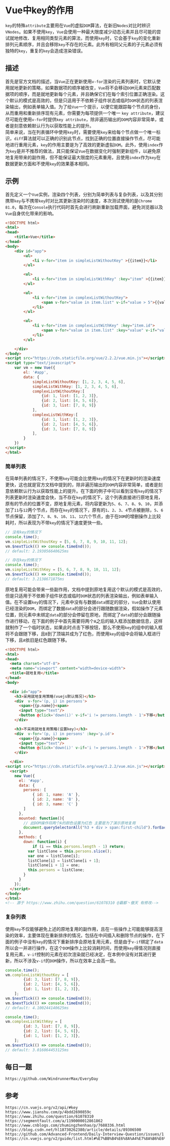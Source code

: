 # Vue中key的作用
`key`的特殊`attribute`主要用在`Vue`的虚拟`DOM`算法，在新旧`Nodes`对比时辨识`VNodes`。如果不使用`key`，`Vue`会使用一种最大限度减少动态元素并且尽可能的尝试就地修改、复用相同类型元素的算法，而使用`key`时，它会基于`key`的变化重新排列元素顺序，并且会移除`key`不存在的元素。此外有相同父元素的子元素必须有独特的`key`，重复的`key`会造成渲染错误。

## 描述
首先是官方文档的描述，当`Vue`正在更新使用`v-for`渲染的元素列表时，它默认使用就地更新的策略，如果数据项的顺序被改变，`Vue`将不会移动`DOM`元素来匹配数据项的顺序，而是就地更新每个元素，并且确保它们在每个索引位置正确渲染。这个默认的模式是高效的，但是只适用于不依赖子组件状态或临时`DOM`状态的列表渲染输出，例如表单输入值。为了给`Vue`一个提示，以便它能跟踪每个节点的身份，从而重用和重新排序现有元素，你需要为每项提供一个唯一 `key attribute`，建议尽可能在使用`v-for`时提供`key attribute`，除非遍历输出的`DOM`内容非常简单，或者是刻意依赖默认行为以获取性能上的提升。  
简单来说，当在列表循环中使用`key`时，需要使用`key`来给每个节点做一个唯一标识，`diff`算法就可以正确的识别此节点，找到正确的位置直接操作节点，尽可能地进行重用元素，`key`的作用主要是为了高效的更新虚拟`DOM`。此外，使用`index`作为`key`是并不推荐的做法，其只能保证`Vue`在数据变化时强制更新组件，以避免原地复用带来的副作用，但不能保证最大限度的元素重用，且使用`index`作为`key`在数据更新方面和不使用`key`的效果基本相同。

## 示例

首先定义一个`Vue`实例，渲染四个列表，分别为简单列表与复杂列表，以及其分别携带`key`与不携带`key`时对比其更新渲染时的速度，本次测试使用的是`Chrome 81.0`，每次在`Console`执行代码时首先会进行刷新重新加载界面，避免浏览器以及`Vue`自身优化带来的影响。

```html
<!DOCTYPE html>
<html>
<head>
    <title>Vue</title>
</head>
<body>
    <div id="app">
        <ul>
            <li v-for="item in simpleListWithoutKey" >{{item}}</li>
        </ul>

        <ul>
            <li v-for="item in simpleListWithKey" :key="item" >{{item}}</li>
        </ul>

        <ul>
            <li v-for="item in complexListWithoutKey">
                <span v-for="value in item.list" v-if="value > 5">{{value}}</span>
            </li>
        </ul>

        <ul>
            <li v-for="item in complexListWithKey" :key="item.id">
                <span v-for="value in item.list" :key="value" v-if="value > 5">{{value}}</span>
            </li>
        </ul>

    </div>
</body>
<script src="https://cdn.staticfile.org/vue/2.2.2/vue.min.js"></script>
<script type="text/javascript">
    var vm = new Vue({
        el: '#app',
        data: {
            simpleListWithoutKey: [1, 2, 3, 4, 5, 6],
            simpleListWithKey: [1, 2, 3, 4, 5, 6],
            complexListWithoutKey:[
                {id: 1, list: [1, 2, 3]},
                {id: 2, list: [4, 5, 6]},
                {id: 3, list: [7, 8, 9]}
            ],
            complexListWithKey:[
                {id: 1, list: [1, 2, 3]},
                {id: 2, list: [4, 5, 6]},
                {id: 3, list: [7, 8, 9]}
            ],
        }
    })
</script>
</html>
```

### 简单列表
在简单列表的情况下，不使用`key`可能会比使用`key`的情况下在更新时的渲染速度更快，这也就是官方文档中提到的，除非遍历输出的`DOM`内容非常简单，或者是刻意依赖默认行为以获取性能上的提升。在下面的例子中可以看到没有`key`的情况下列表更新时渲染速度会快，当不存在`key`的情况下，这个列表直接进行原地复用，原有的节点的位置不变，原地复用元素，将内容更新为`5`、`6`、`7`、`8`、`9`、`10`，并添加了`11`与`12`两个节点，而存在`key`的情况下，原有的`1`、`2`、`3`、`4`节点被删除，`5`、`6`节点保留，添加了`7`、`8`、`9`、`10`、`11`、`12`六个节点，由于在`DOM`的增删操作上比较耗时，所以表现为不带`key`的情况下速度更快一些。


```javascript
// 没有key的情况下
console.time();
vm.simpleListWithoutKey = [5, 6, 7, 8, 9, 10, 11, 12];
vm.$nextTick(() => console.timeEnd());
// default: 2.193056640625ms
```

```javascript
// 存在key的情况下
console.time();
vm.simpleListWithKey = [5, 6, 7, 8, 9, 10, 11, 12];
vm.$nextTick(() => console.timeEnd());
// default: 3.2138671875ms
```

原地复用可能会带来一些副作用，文档中提到原地复用这个默认的模式是高效的，但是只适用于不依赖子组件状态或临时`DOM`状态的列表渲染输出，例如表单输入值。在不设置`key`的情况下，元素中没有与数据`data`绑定的部分，`Vue`会默认使用已经渲染的`DOM`，而绑定了数据`data`的部分会进行跟随数据渲染，假如操作了元素位置，则元素中未绑定`data`的部分会停留在原地，而绑定了`data`的部分会跟随操作进行移动，在下面的例子中首先需要将两个`A`之后的输入框添加数据信息，这样就制作了一个临时状态，如果此时点击下移按钮，那么不使用`key`的组中的输入框将不会跟随下移，且`B`到了顶端并成为了红色，而使用`key`的组中会将输入框进行下移，且`A`依旧是红色跟随下移。


```html
<!DOCTYPE html>
<html>
<head>
  <meta charset="utf-8">
  <meta name="viewport" content="width=device-width">
  <title>就地复用</title>
</head>
<body>

  <div id="app">
    <h3>采用就地复用策略(vuejs默认情况)</h3>
    <div  v-for='(p, i) in persons'>
      <span>{{p.name}}<span>  
      <input type="text"/>  
      <button @click='down(i)' v-if='i != persons.length - 1'>下移</button>
    </div> 

    <h3>不采用就地复用策略(设置key)</h3>
    <div  v-for='(p, i) in persons' :key='p.id'>
      <span>{{p.name}}<span> 
      <input type="text"/>  
      <button @click='down(i)' v-if='i != persons.length - 1'>下移</button>
    </div>

  </div>
<script src="https://cdn.staticfile.org/vue/2.2.2/vue.min.js"></script>
  <script>
    new Vue({
      el: '#app',
      data: {
        persons: [
            { id: 1, name: 'A' },
            { id: 2, name: 'B' },
            { id: 3, name: 'C' }
        ]
      },
      mounted: function(){
        // 此DOM操作将两个A的颜色设置为红色 主要是为了演示原地复用
        document.querySelectorAll("h3 + div > span:first-child").forEach( v => v.style.color="red");
      },
      methods: {
        down: function(i) {
            if (i == this.persons.length - 1) return;
          var listClone = this.persons.slice();
          var one = listClone[i];
          listClone[i] = listClone[i + 1];
          listClone[i + 1] = one;
          this.persons = listClone;
        }
      }
    });
  </script>
</body>
</html>
<!-- 源于 https://www.zhihu.com/question/61078310 @霸都丶傲天 有修改-->
```

### 复杂列表
使用`key`不仅能够避免上述的原地复用的副作用，且在一些操作上可能能够提高渲染的效率，主要体现在重新排序的情况，包括在中间插入和删除节点的操作，在下面的例子中没有`key`的情况下重新排序会原地复用元素，但是由于`v-if`绑定了`data`所以会一并进行操作，在这个`DOM`操作上比较消耗时间，而使用`key`得情况则直接复用元素，`v-if`控制的元素在初次渲染就已经决定，在本例中没有对其进行更新，所以不涉及`v-if`的`DOM`操作，所以在效率上会高一些。

```javascript
console.time();
vm.complexListWithoutKey = [
        {id: 3, list: [7, 8, 9]},
        {id: 2, list: [4, 5, 6]},
        {id: 1, list: [1, 2, 3]},
    ];
vm.$nextTick(() => console.timeEnd());
vm.$nextTick(() => console.timeEnd());
// default: 4.100244140625ms
```

```javascript
console.time();
vm.complexListWithKey = [
        {id: 3, list: [7, 8, 9]},
        {id: 2, list: [4, 5, 6]},
        {id: 1, list: [1, 2, 3]},
    ];
vm.$nextTick(() => console.timeEnd());
// default: 3.016064453125ms
```


## 每日一题

```
https://github.com/WindrunnerMax/EveryDay
```

## 参考

```
https://cn.vuejs.org/v2/api/#key
https://www.jianshu.com/p/4bdd2690859c
https://www.zhihu.com/question/61078310
https://segmentfault.com/a/1190000012861862
https://www.cnblogs.com/zhumingzhenhao/p/7688336.html
https://blog.csdn.net/hl18730262380/article/details/89306500
https://github.com/Advanced-Frontend/Daily-Interview-Question/issues/1
https://cn.vuejs.org/v2/guide/list.html#%E7%BB%B4%E6%8A%A4%E7%8A%B6%E6%80%81
```
